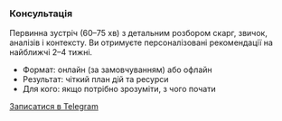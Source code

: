 ### Консультація

Первинна зустріч (60–75 хв) з детальним розбором скарг, звичок, аналізів і контексту. Ви отримуєте персоналізовані рекомендації на найближчі 2–4 тижні.

- Формат: онлайн (за замовчуванням) або офлайн
- Результат: чіткий план дій та ресурси
- Для кого: якщо потрібно зрозуміти, з чого почати

[Записатися в Telegram](https://t.me/maria_tymochko)


